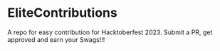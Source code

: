 # EliteContributions
A repo for easy contribution for Hacktoberfest 2023. Submit a PR, get approved and earn your Swags!!!
